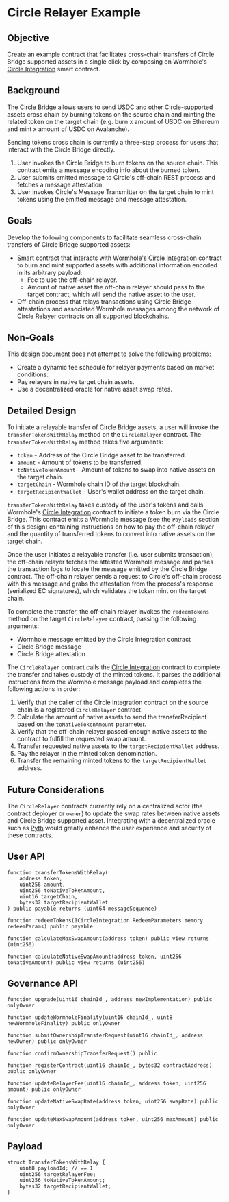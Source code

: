 # Circle Relayer Example

## Objective

Create an example contract that facilitates cross-chain transfers of Circle Bridge supported assets in a single click by composing on Wormhole's [Circle Integration] smart contract.

## Background

The Circle Bridge allows users to send USDC and other Circle-supported assets cross chain by burning tokens on the source chain and minting the related token on the target chain (e.g. burn x amount of USDC on Ethereum and mint x amount of USDC on Avalanche).

Sending tokens cross chain is currently a three-step process for users that interact with the Circle Bridge directly.

1. User invokes the Circle Bridge to burn tokens on the source chain. This contract emits a message encoding info about the burned token.
2. User submits emitted message to Circle's off-chain REST process and fetches a message attestation.
3. User invokes Circle's Message Transmitter on the target chain to mint tokens using the emitted message and message attestation.

## Goals

Develop the following components to facilitate seamless cross-chain transfers of Circle Bridge supported assets:

- Smart contract that interacts with Wormhole's [Circle Integration] contract to burn and mint supported assets with additional information encoded in its arbitrary payload:
  - Fee to use the off-chain relayer.
  - Amount of native asset the off-chain relayer should pass to the target contract, which will send the native asset to the user.
- Off-chain process that relays transactions using Circle Bridge attestations and associated Wormhole messages among the network of Circle Relayer contracts on all supported blockchains.

## Non-Goals

This design document does not attempt to solve the following problems:

- Create a dynamic fee schedule for relayer payments based on market conditions.
- Pay relayers in native target chain assets.
- Use a decentralized oracle for native asset swap rates.

## Detailed Design

To initiate a relayable transfer of Circle Bridge assets, a user will invoke the `transferTokensWithRelay` method on the `CircleRelayer` contract. The `transferTokensWithRelay` method takes five arguments:

- `token` - Address of the Circle Bridge asset to be transferred.
- `amount` - Amount of tokens to be transferred.
- `toNativeTokenAmount` - Amount of tokens to swap into native assets on the target chain.
- `targetChain` - Wormhole chain ID of the target blockchain.
- `targetRecipientWallet` - User's wallet address on the target chain.

`transferTokensWithRelay` takes custody of the user's tokens and calls Wormhole's [Circle Integration] contract to initiate a token burn via the Circle Bridge. This contract emits a Wormhole message (see the `Payloads` section of this design) containing instructions on how to pay the off-chain relayer and the quantity of transferred tokens to convert into native assets on the target chain.

Once the user initiates a relayable transfer (i.e. user submits transaction), the off-chain relayer fetches the attested Wormhole message and parses the transaction logs to locate the message emitted by the Circle Bridge contract. The off-chain relayer sends a request to Circle's off-chain process with this message and grabs the attestation from the process's response (serialized EC signatures), which validates the token mint on the target chain.

To complete the transfer, the off-chain relayer invokes the `redeemTokens` method on the target `CircleRelayer` contract, passing the following arguments:

- Wormhole message emitted by the Circle Integration contract
- Circle Bridge message
- Circle Bridge attestation

The `CircleRelayer` contract calls the [Circle Integration] contract to complete the transfer and takes custody of the minted tokens. It parses the additional instructions from the Wormhole message payload and completes the following actions in order:

1. Verify that the caller of the Circle Integration contract on the source chain is a registered `CircleRelayer` contract.
2. Calculate the amount of native assets to send the transferRecipient based on the `toNativeTokenAmount` parameter.
3. Verify that the off-chain relayer passed enough native assets to the contract to fulfill the requested swap amount.
4. Transfer requested native assets to the `targetRecipientWallet` address.
5. Pay the relayer in the minted token denomination.
6. Transfer the remaining minted tokens to the `targetRecipientWallet` address.

## Future Considerations

The `CircleRelayer` contracts currently rely on a centralized actor (the contract deployer or `owner`) to update the swap rates between native assets and Circle Bridge supported asset. Integrating with a decentralized oracle such as [Pyth](https://github.com/pyth-network/pyth-sdk-solidity) would greatly enhance the user experience and security of these contracts.

## User API

```solidity
function transferTokensWithRelay(
    address token,
    uint256 amount,
    uint256 toNativeTokenAmount,
    uint16 targetChain,
    bytes32 targetRecipientWallet
) public payable returns (uint64 messageSequence)

function redeemTokens(ICircleIntegration.RedeemParameters memory redeemParams) public payable

function calculateMaxSwapAmount(address token) public view returns (uint256)

function calculateNativeSwapAmount(address token, uint256 toNativeAmount) public view returns (uint256)
```

## Governance API

```solidity
function upgrade(uint16 chainId_, address newImplementation) public onlyOwner

function updateWormholeFinality(uint16 chainId_, uint8 newWormholeFinality) public onlyOwner

function submitOwnershipTransferRequest(uint16 chainId_, address newOwner) public onlyOwner

function confirmOwnershipTransferRequest() public

function registerContract(uint16 chainId_, bytes32 contractAddress) public onlyOwner

function updateRelayerFee(uint16 chainId_, address token, uint256 amount) public onlyOwner

function updateNativeSwapRate(address token, uint256 swapRate) public onlyOwner

function updateMaxSwapAmount(address token, uint256 maxAmount) public onlyOwner
```

## Payload

```solidity
struct TransferTokensWithRelay {
    uint8 payloadId; // == 1
    uint256 targetRelayerFee;
    uint256 toNativeTokenAmount;
    bytes32 targetRecipientWallet;
}
```

[circle integration]: https://github.com/wormhole-foundation/wormhole-circle-integration
